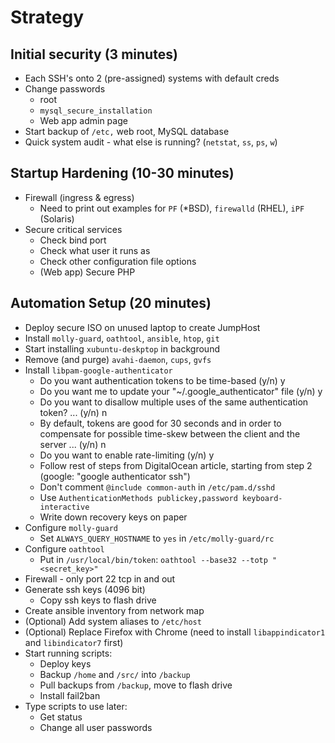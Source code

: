 # Strategy

## Initial security (3 minutes)

* Each SSH's onto 2 (pre-assigned) systems with default creds
* Change passwords
  * root
  * `mysql_secure_installation`
  * Web app admin page
* Start backup of `/etc,` web root, MySQL database
* Quick system audit - what else is running? (`netstat`, `ss`, `ps`, `w`)

## Startup Hardening (10-30 minutes)

* Firewall (ingress & egress)
  * Need to print out examples for `PF` (*BSD), `firewalld` (RHEL), `iPF` (Solaris)
* Secure critical services
  * Check bind port
  * Check what user it runs as
  * Check other configuration file options
  * (Web app) Secure PHP

## Automation Setup (20 minutes)

  * Deploy secure ISO on unused laptop to create JumpHost
  * Install `molly-guard`, `oathtool`, `ansible`, `htop`, `git`
  * Start installing `xubuntu-deskptop` in background
  * Remove (and purge) `avahi-daemon`, `cups`, `gvfs`
  * Install `libpam-google-authenticator`
    * Do you want authentication tokens to be time-based (y/n) y
    * Do you want me to update your "~/.google_authenticator" file (y/n) y
    * Do you want to disallow multiple uses of the same authentication token? ... (y/n) n
    * By default, tokens are good for 30 seconds and in order to compensate for
possible time-skew between the client and the server ... (y/n) n
    * Do you want to enable rate-limiting (y/n) y
    * Follow rest of steps from DigitalOcean article, starting from step 2 (google: "google authenticator ssh")
    * Don't comment `@include common-auth` in `/etc/pam.d/sshd`
    * Use `AuthenticationMethods publickey,password keyboard-interactive`
    * Write down recovery keys on paper
  * Configure `molly-guard`
    * Set `ALWAYS_QUERY_HOSTNAME` to `yes` in `/etc/molly-guard/rc`
  * Configure `oathtool`
    * Put in `/usr/local/bin/token`: `oathtool --base32 --totp "<secret_key>"`
  * Firewall - only port 22 tcp in and out
  * Generate ssh keys (4096 bit)
    * Copy ssh keys to flash drive
  * Create ansible inventory from network map
  * (Optional) Add system aliases to `/etc/host`
  * (Optional) Replace Firefox with Chrome (need to install `libappindicator1` and `libindicator7` first)
  * Start running scripts:
    * Deploy keys
    * Backup `/home` and `/src/` into `/backup`
    * Pull backups from `/backup`, move to flash drive
    * Install fail2ban
  * Type scripts to use later:
    * Get status
    * Change all user passwords

